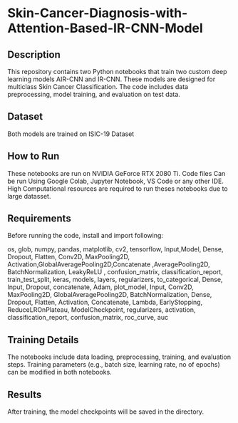 # Skin-Cancer-Diagnosis-with-Attention-Based-IR-CNN-Model

## Description
This repository contains two Python notebooks that train two custom deep learning models AIR-CNN and IR-CNN. These models are designed for multiclass Skin Cancer Classification. The code includes data preprocessing, model training, and evaluation on test data.

## Dataset
Both models are trained on ISIC-19 Dataset

## How to Run
These notebooks are run on NVIDIA GeForce RTX 2080 Ti.
Code files Can be run Using Google Colab, Jupyter Notebook, VS Code or any other IDE. 
High Computational resources are required to run theses notebooks due to large datasset.


## Requirements
Before running the code, install and import following:

os, glob, numpy, pandas, matplotlib, cv2, tensorflow, Input,Model, Dense, Dropout, Flatten, Conv2D, MaxPooling2D, Activation,GlobalAveragePooling2D,Concatenate ,AveragePooling2D, BatchNormalization, LeakyReLU
, confusion_matrix, classification_report, train_test_split, keras, models, layers, regularizers, to_categorical, Dense, Input, Dropout, concatenate, Adam, plot_model, Input, Conv2D, MaxPooling2D, GlobalAveragePooling2D, BatchNormalization, Dense, Dropout, Flatten, Activation, Concatenate, Lambda, EarlyStopping, ReduceLROnPlateau, ModelCheckpoint, regularizers, activation, classification_report, confusion_matrix, roc_curve, auc


## Training Details
The notebooks include data loading, preprocessing, training, and evaluation steps.
Training parameters (e.g., batch size, learning rate, no of epochs) can be modified in both notebooks.


## Results
After training, the model checkpoints will be saved in the directory.

